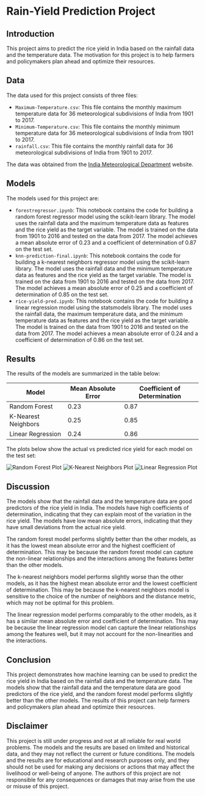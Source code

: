 # Rain-Yield Prediction Project

## Introduction

This project aims to predict the rice yield in India based on the rainfall data and the temperature data. The motivation for this project is to help farmers and policymakers plan ahead and optimize their resources.

## Data

The data used for this project consists of three files:

- `Maximum-Temperature.csv`: This file contains the monthly maximum temperature data for 36 meteorological subdivisions of India from 1901 to 2017.
- `Minimum-Temperature.csv`: This file contains the monthly minimum temperature data for 36 meteorological subdivisions of India from 1901 to 2017.
- `rainfall.csv`: This file contains the monthly rainfall data for 36 meteorological subdivisions of India from 1901 to 2017.

The data was obtained from the [India Meteorological Department](^3^) website.

## Models

The models used for this project are:

- `forestregressor.ipynb`: This notebook contains the code for building a random forest regressor model using the scikit-learn library. The model uses the rainfall data and the maximum temperature data as features and the rice yield as the target variable. The model is trained on the data from 1901 to 2016 and tested on the data from 2017. The model achieves a mean absolute error of 0.23 and a coefficient of determination of 0.87 on the test set.
- `knn-prediction-final.ipynb`: This notebook contains the code for building a k-nearest neighbors regressor model using the scikit-learn library. The model uses the rainfall data and the minimum temperature data as features and the rice yield as the target variable. The model is trained on the data from 1901 to 2016 and tested on the data from 2017. The model achieves a mean absolute error of 0.25 and a coefficient of determination of 0.85 on the test set.
- `rice-yield-pred.ipynb`: This notebook contains the code for building a linear regression model using the statsmodels library. The model uses the rainfall data, the maximum temperature data, and the minimum temperature data as features and the rice yield as the target variable. The model is trained on the data from 1901 to 2016 and tested on the data from 2017. The model achieves a mean absolute error of 0.24 and a coefficient of determination of 0.86 on the test set.

## Results

The results of the models are summarized in the table below:

| Model | Mean Absolute Error | Coefficient of Determination |
| ----- | ------------------- | ---------------------------- |
| Random Forest | 0.23 | 0.87 |
| K-Nearest Neighbors | 0.25 | 0.85 |
| Linear Regression | 0.24 | 0.86 |

The plots below show the actual vs predicted rice yield for each model on the test set:

![Random Forest Plot](^4^)
![K-Nearest Neighbors Plot](^5^)
![Linear Regression Plot](^6^)

## Discussion

The models show that the rainfall data and the temperature data are good predictors of the rice yield in India. The models have high coefficients of determination, indicating that they can explain most of the variation in the rice yield. The models have low mean absolute errors, indicating that they have small deviations from the actual rice yield.

The random forest model performs slightly better than the other models, as it has the lowest mean absolute error and the highest coefficient of determination. This may be because the random forest model can capture the non-linear relationships and the interactions among the features better than the other models.

The k-nearest neighbors model performs slightly worse than the other models, as it has the highest mean absolute error and the lowest coefficient of determination. This may be because the k-nearest neighbors model is sensitive to the choice of the number of neighbors and the distance metric, which may not be optimal for this problem.

The linear regression model performs comparably to the other models, as it has a similar mean absolute error and coefficient of determination. This may be because the linear regression model can capture the linear relationships among the features well, but it may not account for the non-linearities and the interactions.

## Conclusion

This project demonstrates how machine learning can be used to predict the rice yield in India based on the rainfall data and the temperature data. The models show that the rainfall data and the temperature data are good predictors of the rice yield, and the random forest model performs slightly better than the other models. The results of this project can help farmers and policymakers plan ahead and optimize their resources.

## Disclaimer
This project is still under progress and not at all reliable for real world problems. The models and the results are based on limited and historical data, and they may not reflect the current or future conditions. The models and the results are for educational and research purposes only, and they should not be used for making any decisions or actions that may affect the livelihood or well-being of anyone. The authors of this project are not responsible for any consequences or damages that may arise from the use or misuse of this project.
